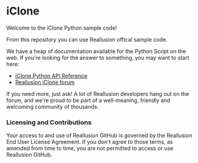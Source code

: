 # iClone

Welcome to the iClone Python sample code!

From this repository you can use Reallusion offical sample code.

We have a heap of documentation available for the Python Script on the web. If you're looking for the answer to something, you may want to start here:

- [iClone Python API Reference](http://wiki.reallusion.com/IC_Python_API)
- [Reallusion iClone forum](https://forum.reallusion.com/iClone/Plugin-Developer-Python-Open-API)

If you need more, just ask! A lot of Reallusion developers hang out on the forum, and we're proud to be part of a well-meaning, friendly and welcoming community of thousands.

### Licensing and Contributions

Your access to and use of Reallusion GitHub is governed by the Reallusion End User License Agreement. If you don't agree to those terms, as amended from time to time, you are not permitted to access or use Reallusion GitHub.
